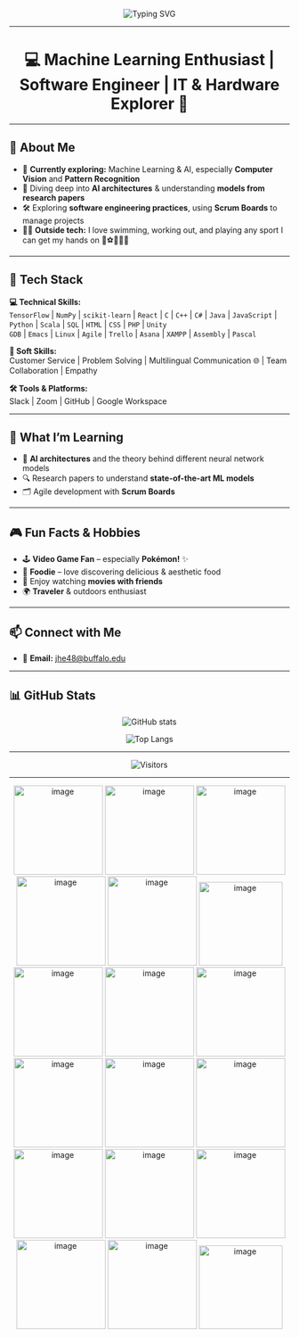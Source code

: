 <!-- Typing SVG Banner -->
<p align="center">
  <img src="https://readme-typing-svg.herokuapp.com?font=Fira+Code&size=30&duration=3000&pause=1000&color=00F7F7&center=true&vCenter=true&width=800&lines=👋+Hi%2C+I'm+Jacky!;Machine+Learning+Enthusiast;Software+Engineer+%7C+IT+Explorer;AI+%26+Computer+Vision+Learner;Gym+Rat+%7C+Traveler+%7C+Pok%C3%A9mon+Fan" alt="Typing SVG">
</p>

---

<h1 align="center">💻 Machine Learning Enthusiast | Software Engineer | IT & Hardware Explorer 🔧</h1>

---
## 🌟 About Me  

- 🔭 **Currently exploring:** Machine Learning & AI, especially **Computer Vision** and **Pattern Recognition**  
- 🧠 Diving deep into **AI architectures** & understanding **models from research papers**  
- 🛠 Exploring **software engineering practices**, using **Scrum Boards** to manage projects  
- 🏋️‍♂️ **Outside tech:** I love swimming, working out, and playing any sport I can get my hands on 🏀⚽🏐🏓🎾  

---

## 🧰 Tech Stack  

**💻 Technical Skills:**  
`TensorFlow` | `NumPy` | `scikit-learn` | `React` | `C` | `C++` | `C#` | `Java` | `JavaScript` | `Python` | `Scala` | `SQL` | `HTML` | `CSS` | `PHP` | `Unity`  
`GDB` | `Emacs` | `Linux` | `Agile` | `Trello` | `Asana` | `XAMPP` | `Assembly` | `Pascal`  

**🤝 Soft Skills:**  
Customer Service | Problem Solving | Multilingual Communication 🌐 | Team Collaboration | Empathy  

**🛠 Tools & Platforms:**  
Slack | Zoom | GitHub | Google Workspace  

---

## 🧠 What I’m Learning  

- 🤖 **AI architectures** and the theory behind different neural network models  
- 🔍 Research papers to understand **state-of-the-art ML models**  
- 🗂 Agile development with **Scrum Boards**  

---

## 🎮 Fun Facts & Hobbies  

- 🕹 **Video Game Fan** – especially **Pokémon!** ✨  
- 🍣 **Foodie** – love discovering delicious & aesthetic food  
- 🎥 Enjoy watching **movies with friends**  
- 🌍 **Traveler** & outdoors enthusiast  

---

## 📫 Connect with Me  

- 📧 **Email:** [jhe48@buffalo.edu](mailto:jhe48@buffalo.edu)  

---

## 📊 GitHub Stats  

<p align="center">
  <img src="https://github-readme-stats.vercel.app/api?username=jhe48&show_icons=true&theme=tokyonight" alt="GitHub stats" />
</p>

<p align="center">
  <img src="https://github-readme-stats.vercel.app/api/top-langs/?username=jhe48&layout=compact&theme=tokyonight" alt="Top Langs" />
</p>

---

<p align="center">
  <img src="https://komarev.com/ghpvc/?username=jhe48&color=blue&style=flat-square&label=Visitors" alt="Visitors" />
</p>

---

<p align="center">
  <img width="160" height="160" alt="image" src="https://github.com/user-attachments/assets/cb02428b-c2ec-400e-85e2-99f87bbff254" />
  <img width="160" height="160" alt="image" src="https://github.com/user-attachments/assets/d128128a-8a0c-4cd4-bed9-4fadcb13f2a1" />
  <img width="160" height="160" alt="image" src="https://github.com/user-attachments/assets/4865b8cd-6423-4e19-9bbc-8d615fda82a5" />
  <img width="160" height="160" alt="image" src="https://github.com/user-attachments/assets/e009a353-e88c-4946-9b52-e454167a4146" />
  <img width="160" height="160" alt="image" src="https://github.com/user-attachments/assets/f6df7503-8ebf-44aa-95fe-a90107d110bc" />
  <img width="150" height="150" alt="image" src="https://github.com/user-attachments/assets/72a367bd-909d-4f5f-9bb1-e3fbf37bebb7" />
  <img width="160" height="160" alt="image" src="https://github.com/user-attachments/assets/6299a687-8371-4abc-9089-bf08b97af128" />
  <img width="160" height="160" alt="image" src="https://github.com/user-attachments/assets/cff6e67d-bba2-4854-82ac-e80f2fdd964a" />
  <img width="160" height="160" alt="image" src="https://github.com/user-attachments/assets/094a096d-e98f-4b00-8a57-79d2a865b657" />
  <img width="160" height="160" alt="image" src="https://github.com/user-attachments/assets/d124ec1d-fec0-4740-9ab1-b4ff6fe8435c" />
  <img width="160" height="160" alt="image" src="https://github.com/user-attachments/assets/a70e0ae6-a95c-435d-b3a1-9b664e003936" />
  <img width="160" height="160" alt="image" src="https://github.com/user-attachments/assets/f23f0bc4-6704-4b76-b485-cdac1a3fa584" />
  <img width="160" height="160" alt="image" src="https://github.com/user-attachments/assets/6aca2974-fb96-4ea1-a0b3-cf323de73cc3" />
  <img width="160" height="160" alt="image" src="https://github.com/user-attachments/assets/8532aab7-7881-4563-b324-e7031fa55b51" />
  <img width="160" height="160" alt="image" src="https://github.com/user-attachments/assets/9a197c6c-5c93-4056-9535-7fb9ee463fd8" />
  <img width="160" height="160" alt="image" src="https://github.com/user-attachments/assets/1c81e7e3-dec8-4c15-bf1f-e9b0bf1339f9" />
  <img width="160" height="160" alt="image" src="https://github.com/user-attachments/assets/14d44ad4-2f6c-4f31-b791-efefa084594e" />
  <img width="150" height="150" alt="image" src="https://github.com/user-attachments/assets/2ea0ff8e-b8fe-40bb-9741-e66cd6869165" />
</p>
